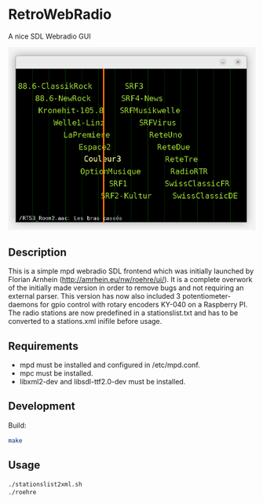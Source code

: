 # RetroWebRadio
A nice SDL Webradio GUI

![onb](https://github.com/dr-ni/RetroWebRadio/blob/main/screen.png)

## Description
This is a simple mpd webradio SDL frontend which was initially launched by Florian Arnhein (http://amrhein.eu/nw/roehre/ui/).
It is a complete overwork of the initially made version in order to remove bugs and not requiring an external parser.
This version has now also included 3 potentiometer-daemons for gpio control with rotary encoders KY-040 on a Raspberry PI.
The radio stations are now predefined in a stationslist.txt and has to be converted to a stations.xml inifile before usage.

## Requirements

- mpd must be installed and configured in /etc/mpd.conf.
- mpc must be installed.
- libxml2-dev and libsdl-ttf2.0-dev must be installed.

## Development

Build:
```sh
make
```

## Usage
```
./stationslist2xml.sh
./roehre
```

